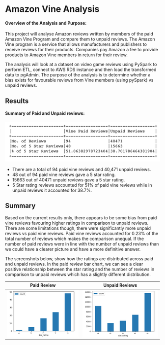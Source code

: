 # Amazon Vine Analysis



#### Overview of the Analysis and Purpose:

This project will analyse Amazon reviews written by members of the paid Amazon Vine Program and compare them to unpaid reviews. The Amazon Vine program is a service that allows manufacturers and publishers to receive reviews for their products. Companies pay Amazon a fee to provide products to Amazon Vine members in return for their review.

The analysis will look at a dataset on video game reviews using PySpark to perform ETL, connect to AWS RDS instance and then load the transformed data to pgAdmin. The purpose of the analysis is to determine whether a bias exists for favourable reviews from Vine members (using pySpark) vs unpaid reviews.



## Results

#### Summary of Paid and Unpaid reviews:

![summary](https://github.com/YanLuong/Amazon_Vine_Analysis/blob/master/screenshots/summary.png)

* There are a total of 94 paid vine reviews and 40,471 unpaid reviews.
* 48 out of 94 paid vine reviews gave a 5 star rating.
* 15663 out of 40471 unpaid reviews gave a 5 star rating.
* 5 Star rating reviews accounted for 51% of paid vine reviews while in unpaid reviews it accounted for 38.7%.

## Summary

Based on the current results only, there appears to be some bias from paid vine reviews favouring higher ratings in comparison to unpaid reviews. There are some limitations though, there were significantly more unpaid reviews vs paid vine reviews. Paid vine reviews accounted for 0.23% of the total number of reviews which makes the comparison unequal. If the number of paid reviews were in line with the number of unpaid reviews than we could have a clearer picture and have a more definitive answer. 

The screenshots below, show how the ratings are distributed across paid and unpaid reviews. In the paid review bar chart, we can see a clear positive relationship between the star rating and the number of reviews in comparison to unpaid reviews which has a slightly different distribution.

|Paid Review   | Unpaid Reviews  |
|---|---|
|  ![bar1](https://github.com/YanLuong/Amazon_Vine_Analysis/blob/master/screenshots/paid_reviews.png) | ![bar2](https://github.com/YanLuong/Amazon_Vine_Analysis/blob/master/screenshots/unpaid_reviews.png)  |
